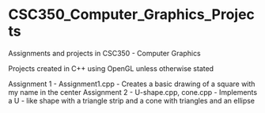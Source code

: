 CSC350_Computer_Graphics_Projects
=================================

Assignments and projects in CSC350 - Computer Graphics

Projects created in C++ using OpenGL unless otherwise stated

  Assignment 1 - Assignment1.cpp
               - Creates a basic drawing of a square with my name in the center
  Assignment 2 - U-shape.cpp, cone.cpp
               - Implements a U - like shape with a triangle strip and a cone with triangles and an ellipse
